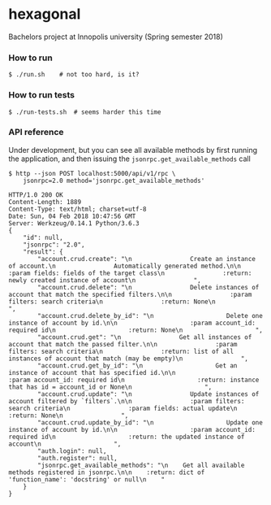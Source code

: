 # hexagonal
Bachelors project at Innopolis university (Spring semester 2018)

### How to run

    $ ./run.sh    # not too hard, is it?
    
    
### How to run tests

    $ ./run-tests.sh  # seems harder this time
    
### API reference

Under development, but you can see all available methods by
first running the application, and then issuing the `jsonrpc.get_available_methods` call

    $ http --json POST localhost:5000/api/v1/rpc \
        jsonrpc=2.0 method='jsonrpc.get_available_methods'
        
    HTTP/1.0 200 OK
    Content-Length: 1889
    Content-Type: text/html; charset=utf-8
    Date: Sun, 04 Feb 2018 10:47:56 GMT
    Server: Werkzeug/0.14.1 Python/3.6.3
    {
        "id": null,
        "jsonrpc": "2.0",
        "result": {
            "account.crud.create": "\n                Create an instance of account.\n                Automatically generated method.\n\n                :param fields: fields of the target class\n                :return: newly created instance of account\n                ",
            "account.crud.delete": "\n                Delete instances of account that match the specified filters.\n\n                :param filters: search criteria\n                :return: None\n                ",
            "account.crud.delete_by_id": "\n                    Delete one instance of account by id.\n\n                    :param account_id: required id\n                    :return: None\n                    ",
            "account.crud.get": "\n                Get all instances of account that match the passed filter.\n\n                :param filters: search criteria\n                :return: list of all instances of account that match (may be empty)\n                ",
            "account.crud.get_by_id": "\n                    Get an instance of account that has specified id.\n\n                    :param account_id: required id\n                    :return: instance that has id = account_id or None\n                    ",
            "account.crud.update": "\n                Update instances of account filtered by `filters`.\n\n                :param filters: search criteria\n                :param fields: actual update\n                :return: None\n                ",
            "account.crud.update_by_id": "\n                    Update one instance of account by id.\n\n                    :param account_id: required id\n                    :return: the updated instance of account\n                    ",
            "auth.login": null,
            "auth.register": null,
            "jsonrpc.get_available_methods": "\n    Get all available methods registered in jsonrpc.\n\n    :return: dict of 'function_name': 'docstring' or null\n    "
        }
    }

